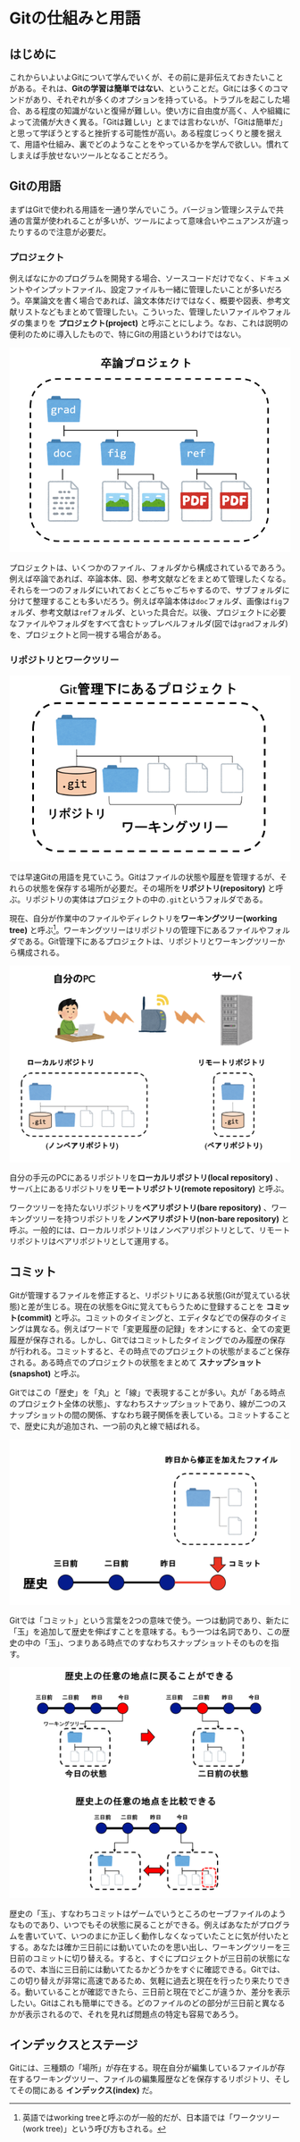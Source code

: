 # Gitの仕組みと用語

## はじめに

これからいよいよGitについて学んでいくが、その前に是非伝えておきたいことがある。それは、**Gitの学習は簡単ではない**、ということだ。Gitには多くのコマンドがあり、それぞれが多くのオプションを持っている。トラブルを起こした場合、ある程度の知識がないと復帰が難しい。使い方に自由度が高く、人や組織によって流儀が大きく異る。「Gitは難しい」とまでは言わないが、「Gitは簡単だ」と思って学ぼうとすると挫折する可能性が高い。ある程度じっくりと腰を据えて、用語や仕組み、裏でどのようなことをやっているかを学んで欲しい。慣れてしまえば手放せないツールとなることだろう。

## Gitの用語

まずはGitで使われる用語を一通り学んでいこう。バージョン管理システムで共通の言葉が使われることが多いが、ツールによって意味合いやニュアンスが違ったりするので注意が必要だ。

### プロジェクト

例えばなにかのプログラムを開発する場合、ソースコードだけでなく、ドキュメントやインプットファイル、設定ファイルも一緒に管理したいことが多いだろう。卒業論文を書く場合であれば、論文本体だけではなく、概要や図表、参考文献リストなどもまとめて管理したい。こういった、管理したいファイルやフォルダの集まりを **プロジェクト(project)** と呼ぶことにしよう。なお、これは説明の便利のために導入したもので、特にGitの用語というわけではない。

![プロジェクトの例](fig/project.png)

プロジェクトは、いくつかのファイル、フォルダから構成されているであろう。例えば卒論であれば、卒論本体、図、参考文献などをまとめて管理したくなる。それらを一つのフォルダにいれておくとごちゃごちゃするので、サブフォルダに分けて整理することも多いだろう。例えば卒論本体は`doc`フォルダ、画像は`fig`フォルダ、参考文献は`ref`フォルダ、といった具合だ。以後、プロジェクトに必要なファイルやフォルダをすべて含むトップレベルフォルダ(図では`grad`フォルダ)を、プロジェクトと同一視する場合がある。

### リポジトリとワークツリー

![リポジトリ](fig/repository.png)

では早速Gitの用語を見ていこう。Gitはファイルの状態や履歴を管理するが、それらの状態を保存する場所が必要だ。その場所を**リポジトリ(repository)** と呼ぶ。リポジトリの実体はプロジェクトの中の`.git`というフォルダである。

現在、自分が作業中のファイルやディレクトリを**ワーキングツリー(working tree)** と呼ぶ[^worktree]。ワーキングツリーはリポジトリの管理下にあるファイルやフォルダである。Git管理下にあるプロジェクトは、リポジトリとワーキングツリーから構成される。

[^worktree]: 英語ではworking treeと呼ぶのが一般的だが、日本語では「ワークツリー(work tree)」という呼び方もされる。

![ローカルリポジトリとリモートリポジトリ](fig/remote_local.png)

自分の手元のPCにあるリポジトリを**ローカルリポジトリ(local repository)** 、サーバ上にあるリポジトリを**リモートリポジトリ(remote repository)** と呼ぶ。

ワークツリーを持たないリポジトリを**ベアリポジトリ(bare repository)** 、ワーキングツリーを持つリポジトリを**ノンベアリポジトリ(non-bare repository)** と呼ぶ。一般的には、ローカルリポジトリはノンベアリポジトリとして、リモートリポジトリはベアリポジトリとして運用する。

## コミット

Gitが管理するファイルを修正すると、リポジトリにある状態(Gitが覚えている状態)と差が生じる。現在の状態をGitに覚えてもらうために登録することを **コミット(commit)** と呼ぶ。コミットのタイミングと、エディタなどでの保存のタイミングは異なる。例えばワードで「変更履歴の記録」をオンにすると、全ての変更履歴が保存される。しかし、Gitではコミットしたタイミングでのみ履歴の保存が行われる。コミットすると、その時点でのプロジェクトの状態がまるごと保存される。ある時点でのプロジェクトの状態をまとめて **スナップショット(snapshot)** と呼ぶ。

Gitではこの「歴史」を「丸」と「線」で表現することが多い。丸が「ある時点のプロジェクト全体の状態」、すなわちスナップショットであり、線が二つのスナップショットの間の関係、すなわち親子関係を表している。コミットすることで、歴史に丸が追加され、一つ前の丸と線で結ばれる。

![コミット](fig/commit.png)

Gitでは「コミット」という言葉を2つの意味で使う。一つは動詞であり、新たに「玉」を追加して歴史を伸ばすことを意味する。もう一つは名詞であり、この歴史の中の「玉」、つまりある時点でのすなわちスナップショットそのものを指す。

![歴史があるとできること](fig/use_history.png)

歴史の「玉」、すなわちコミットはゲームでいうところのセーブファイルのようなものであり、いつでもその状態に戻ることができる。例えばあなたがプログラムを書いていて、いつのまにか正しく動作しなくなっていたことに気が付いたとする。あなたは確か三日前には動いていたのを思い出し、ワーキングツリーを三日前のコミットに切り替える。すると、すぐにプロジェクトが三日前の状態になるので、本当に三日前には動いてたるかどうかをすぐに確認できる。Gitでは、この切り替えが非常に高速であるため、気軽に過去と現在を行ったり来たりできる。動いていることが確認できたら、三日前と現在でどこが違うか、差分を表示したい。Gitはこれも簡単にできる。どのファイルのどの部分が三日前と異なるかが表示されるので、それを見れば問題点の特定も容易であろう。

## インデックスとステージ

Gitには、三種類の「場所」が存在する。現在自分が編集しているファイルが存在するワーキングツリー、ファイルの編集履歴などを保存するリポジトリ、そしてその間にある **インデックス(index)** だ。
